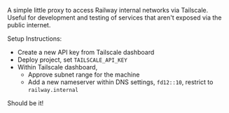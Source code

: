 A simple little proxy to access Railway internal networks via Tailscale.
Useful for development and testing of services that aren't exposed via the public internet.

Setup Instructions:

- Create a new API key from Tailscale dashboard
- Deploy project, set `TAILSCALE_API_KEY`
- Within Tailscale dashboard,
  - Approve subnet range for the machine
  - Add a new nameserver within DNS settings, `fd12::10`, restrict to `railway.internal`

Should be it!
